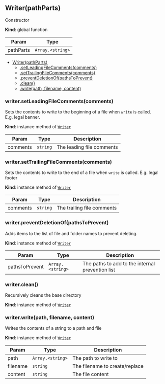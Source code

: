 <a name="Writer"></a>

## Writer(pathParts)
Constructor

**Kind**: global function  

| Param | Type |
| --- | --- |
| pathParts | <code>Array.&lt;string&gt;</code> | 


* [Writer(pathParts)](#Writer)
    * [.setLeadingFileComments(comments)](#Writer+setLeadingFileComments)
    * [.setTrailingFileComments(comments)](#Writer+setTrailingFileComments)
    * [.preventDeletionOf(pathsToPrevent)](#Writer+preventDeletionOf)
    * [.clean()](#Writer+clean)
    * [.write(path, filename, content)](#Writer+write)

<a name="Writer+setLeadingFileComments"></a>

### writer.setLeadingFileComments(comments)
Sets the contents to write to the beginning of a file when `write` is called.
E.g. legal banner.

**Kind**: instance method of <code>[Writer](#Writer)</code>  

| Param | Type | Description |
| --- | --- | --- |
| comments | <code>string</code> | The leading file comments |

<a name="Writer+setTrailingFileComments"></a>

### writer.setTrailingFileComments(comments)
Sets the contents to write to the end of a file when `write` is called.
E.g. legal footer

**Kind**: instance method of <code>[Writer](#Writer)</code>  

| Param | Type | Description |
| --- | --- | --- |
| comments | <code>string</code> | The trailing file comments |

<a name="Writer+preventDeletionOf"></a>

### writer.preventDeletionOf(pathsToPrevent)
Adds items to the list of file and folder names to prevent deleting.

**Kind**: instance method of <code>[Writer](#Writer)</code>  

| Param | Type | Description |
| --- | --- | --- |
| pathsToPrevent | <code>Array.&lt;string&gt;</code> | The paths to add to the internal prevention list |

<a name="Writer+clean"></a>

### writer.clean()
Recursively cleans the base directory

**Kind**: instance method of <code>[Writer](#Writer)</code>  
<a name="Writer+write"></a>

### writer.write(path, filename, content)
Writes the contents of a string to a path and file

**Kind**: instance method of <code>[Writer](#Writer)</code>  

| Param | Type | Description |
| --- | --- | --- |
| path | <code>Array.&lt;string&gt;</code> | The path to write to |
| filename | <code>string</code> | The filename to create/replace |
| content | <code>string</code> | The file content |


